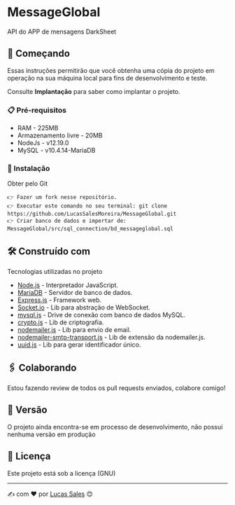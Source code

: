 # MessageGlobal

API do APP de mensagens DarkSheet

## 🚀 Começando

Essas instruções permitirão que você obtenha uma cópia do projeto em operação na sua máquina local para fins de desenvolvimento e teste.

Consulte **Implantação** para saber como implantar o projeto.

### 📋 Pré-requisitos
* RAM - 225MB
* Armazenamento livre - 20MB 
* NodeJs - v12.19.0
* MySQL - v10.4.14-MariaDB 

### 🔧 Instalação

Obter pelo Git
```
👉 Fazer um fork nesse repositório.
👉 Executar este comando no seu terminal: git clone https://github.com/LucasSalesMoreira/MessageGlobal.git
👉 Criar banco de dados e impertar de: MessageGlobal/src/sql_connection/bd_messageglobal.sql
```

## 🛠️ Construído com

Tecnologias utilizadas no projeto

* [Node.js](https://nodejs.org) - Interpretador JavaScript.
* [MariaDB](https://www.apachefriends.org) - Servidor de banco de dados.
* [Express.js](https://expressjs.com) - Framework web.
* [Socket.io](https://socket.io) - Lib para abstração de WebSocket.
* [mysql.js](https://www.npmjs.com/package/mysql) - Drive de conexão com banco de dados MySQL.
* [crypto.js](https://www.npmjs.com/package/crypto) - Lib de criptografia.
* [nodemailer.js](https://www.npmjs.com/package/nodemailer) - Lib para envio de email.
* [nodemailer-smtp-transport.js](https://www.npmjs.com/package/nodemailer-smtp-transport) - Lib de extensão da nodemailer.js.
* [uuid.js](https://www.npmjs.com/package/uuid) - Lib para gerar identificador único.

## 🖇️ Colaborando
Estou fazendo review de todos os pull requests enviados, colabore comigo!
## 📌 Versão

O projeto ainda encontra-se em processo de desenvolvimento, não possui nenhuma versão em produção

## 📄 Licença

Este projeto está sob a licença (GNU)

---
✍ com ❤️ por [Lucas Sales](https://github.com/LucasSalesMoreira) 😊
